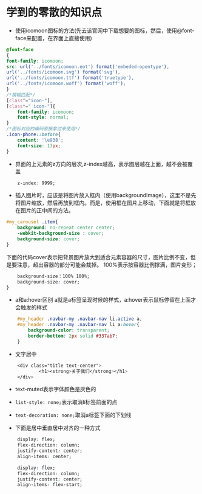 # 学到的零散的知识点
* 使用icomoon图标的方法(先去该官网中下载想要的图标，然后，使用@font-face来配置，在界面上直接使用)
```css
@font-face
{
font-family: icomoon;
src: url('../fonts/icomoon.eot') format('embeded-opentype'),
url('../fonts/icomoon.svg') format('svg'),
url('../fonts/icomoon.ttf') format('truetype'),
url('../fonts/icomoon.woff') format('woff');
} 
/*模糊匹配*/
[class^="icon-"],
[class*=" icon-"]{
    font-family: icomoon;
    font-style: normal;
}
/*图标对应的编码直接拿过来使用*/
.icon-phone::before{
    content: '\e938';
    font-size: 13px;
}
```

* 界面的上元素的z方向的层次,z-index越高，表示图层越在上面，越不会被覆盖
```css
    z-index: 9999;
```
* 插入图片时，应该是将图片放入框内（使用backgroundImage），这里不是先将图片缩放，然后再放到框内。而是，使用框在图片上移动，下面就是将框放在图片的正中间的方法。
```css
#my_carousel .item{
    background: no-repeat center center;
    -webkit-background-size : cover;
    background-size: cover;
}
```
下面的代码cover表示把背景图片放大到适合元素容器的尺寸，图片比例不变，但是要注意，超出容器的部分可能会裁掉。
100%表示按容器比例撑满，图片变形；
```css
    background-size：100% 100%;
    background-size: cover;
}
```
* a和a:hover区别
a就是a标签呈现时候的样式，a:hover表示鼠标停留在上面才会触发的样式
```css
    #my_header .navbar-my .navbar-nav li.active a,
    #my_header .navbar-my .navbar-nav li a:hover{
        background-color: transparent;
        border-bottom: 2px solid #337ab7;
    }
```
* 文字居中
```css
    <div class="title text-center">
            <h1><strong>关于我们</strong></h1>
    </div>
```

* text-muted表示字体颜色是灰色的

* `list-style: none;`表示取消li标签前面的点

* `text-decoration: none;`取消a标签下面的下划线

* 下面是居中垂直居中对齐的一种方式
```css
    display: flex;
    flex-direction: column;
    justify-content: center;
    align-items: center;
    
    display: flex;
    flex-direction: column;
    justify-content: center;
    align-items: flex-start;
```
